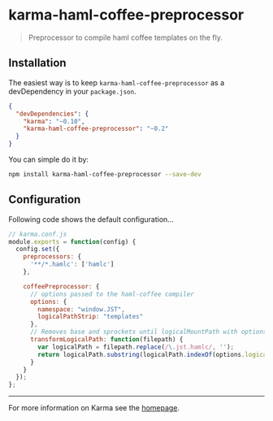 # karma-haml-coffee-preprocessor

> Preprocessor to compile haml coffee templates on the fly.

## Installation

The easiest way is to keep `karma-haml-coffee-preprocessor` as a devDependency in your `package.json`.
```json
{
  "devDependencies": {
    "karma": "~0.10",
    "karma-haml-coffee-preprocessor": "~0.2"
  }
}
```

You can simple do it by:
```bash
npm install karma-haml-coffee-preprocessor --save-dev
```

## Configuration
Following code shows the default configuration...
```js
// karma.conf.js
module.exports = function(config) {
  config.set({
    preprocessors: {
      '**/*.hamlc': ['hamlc']
    },

    coffeePreprocessor: {
      // options passed to the haml-coffee compiler
      options: {
        namespace: "window.JST",
        logicalPathStrip: "templates"
      },
      // Removes base and sprockets until logicalMountPath with options.logicalPathStrip
      transformLogicalPath: function(filepath) {
        var logicalPath = filepath.replace(/\.jst.hamlc/, '');
        return logicalPath.substring(logicalPath.indexOf(options.logicalPathStrip));
      }
    }
  });
};
```

----

For more information on Karma see the [homepage].


[homepage]: http://karma-runner.github.com

